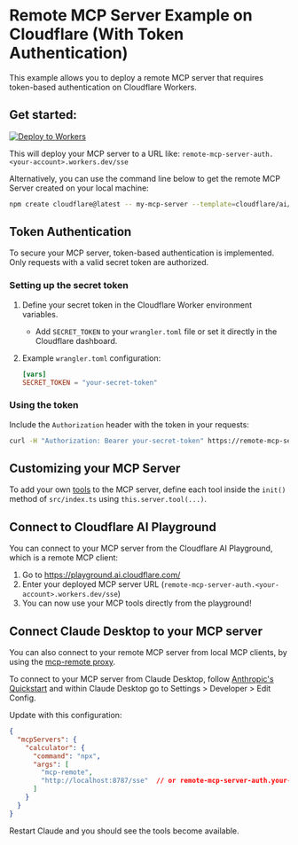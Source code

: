 # Remote MCP Server Example on Cloudflare (With Token Authentication)

This example allows you to deploy a remote MCP server that requires token-based authentication on Cloudflare Workers.

## Get started: 

[![Deploy to Workers](https://deploy.workers.cloudflare.com/button)](https://deploy.workers.cloudflare.com/?url=https://github.com/cloudflare/ai/tree/main/demos/remote-mcp-authless)

This will deploy your MCP server to a URL like: `remote-mcp-server-auth.<your-account>.workers.dev/sse`

Alternatively, you can use the command line below to get the remote MCP Server created on your local machine:
```bash
npm create cloudflare@latest -- my-mcp-server --template=cloudflare/ai/demos/remote-mcp-authless
```

## Token Authentication

To secure your MCP server, token-based authentication is implemented. Only requests with a valid secret token are authorized.

### Setting up the secret token

1. Define your secret token in the Cloudflare Worker environment variables.
   - Add `SECRET_TOKEN` to your `wrangler.toml` file or set it directly in the Cloudflare dashboard.

2. Example `wrangler.toml` configuration:
   ```toml
   [vars]
   SECRET_TOKEN = "your-secret-token"
   ```

### Using the token

Include the `Authorization` header with the token in your requests:
```bash
curl -H "Authorization: Bearer your-secret-token" https://remote-mcp-server-auth.<your-account>.workers.dev/sse
```

## Customizing your MCP Server

To add your own [tools](https://developers.cloudflare.com/agents/model-context-protocol/tools/) to the MCP server, define each tool inside the `init()` method of `src/index.ts` using `this.server.tool(...)`. 

## Connect to Cloudflare AI Playground

You can connect to your MCP server from the Cloudflare AI Playground, which is a remote MCP client:

1. Go to https://playground.ai.cloudflare.com/
2. Enter your deployed MCP server URL (`remote-mcp-server-auth.<your-account>.workers.dev/sse`)
3. You can now use your MCP tools directly from the playground!

## Connect Claude Desktop to your MCP server

You can also connect to your remote MCP server from local MCP clients, by using the [mcp-remote proxy](https://www.npmjs.com/package/mcp-remote). 

To connect to your MCP server from Claude Desktop, follow [Anthropic's Quickstart](https://modelcontextprotocol.io/quickstart/user) and within Claude Desktop go to Settings > Developer > Edit Config.

Update with this configuration:

```json
{
  "mcpServers": {
    "calculator": {
      "command": "npx",
      "args": [
        "mcp-remote",
        "http://localhost:8787/sse"  // or remote-mcp-server-auth.your-account.workers.dev/sse
      ]
    }
  }
}
```

Restart Claude and you should see the tools become available.
